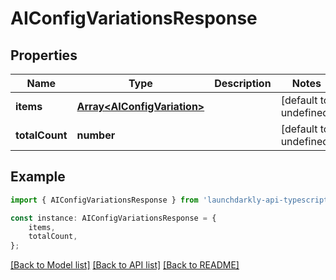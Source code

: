 # AIConfigVariationsResponse


## Properties

Name | Type | Description | Notes
------------ | ------------- | ------------- | -------------
**items** | [**Array&lt;AIConfigVariation&gt;**](AIConfigVariation.md) |  | [default to undefined]
**totalCount** | **number** |  | [default to undefined]

## Example

```typescript
import { AIConfigVariationsResponse } from 'launchdarkly-api-typescript';

const instance: AIConfigVariationsResponse = {
    items,
    totalCount,
};
```

[[Back to Model list]](../README.md#documentation-for-models) [[Back to API list]](../README.md#documentation-for-api-endpoints) [[Back to README]](../README.md)
